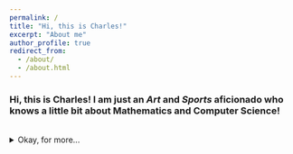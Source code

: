 ```yaml
---
permalink: /
title: "Hi, this is Charles!"
excerpt: "About me"
author_profile: true
redirect_from: 
  - /about/
  - /about.html
---
```

### Hi, this is Charles! I am just an ***Art*** and ***Sports*** aficionado who knows a little bit about Mathematics and Computer Science!

<br>

<details>
<summary>Okay, for more...</summary>
<br>
I am a highly passionate first-year Mathematics and Computer Science student at Macalester College with a solid background in both pure mathematics and applied mathematics(involved with computer and data science). I love competing in mathematical competitions to unveil the elegant beauty of the mathematics. With proficient skills in <i>R, Java, Python, MATLAB, SQL, HTML, CSS</i>, I love using mathematical thinking to solve practical problems as well.
<br>
I am indulged in Chinese Calligraphy, and playing basketball, ping-pong, soccer or just working out with friends and strangers in my spare time. 

 </details>
 
 
 
<br><br><br><br>
<br><br><br><br><br><br><br><br><br><br><br><br>

<script type="text/javascript" id="clustrmaps" src="//cdn.clustrmaps.com/map_v2.js?cl=cccccc&w=400&t=n&d=5De8UX9TDFsVQrQw4cE3CBhNblYyl2vQbk42qsTB9Fw&co=ffffff&cmo=000000&cmn=000000"></script>